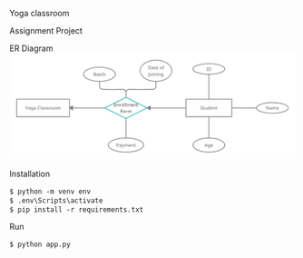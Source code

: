 Yoga classroom

Assignment Project

ER Diagram
![ER Diagram](/ER.png)

Installation
```
$ python -m venv env
$ .env\Scripts\activate
$ pip install -r requirements.txt
```

Run
```
$ python app.py
```